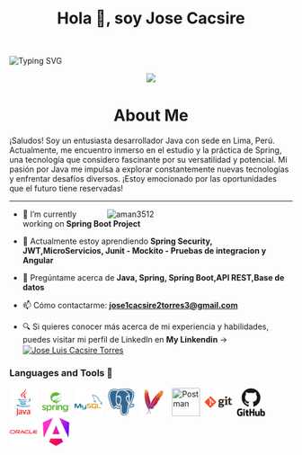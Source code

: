 <h1 align="center">Hola 👋, soy Jose Cacsire</h1>

 <br>

 ![Typing SVG](https://readme-typing-svg.demolab.com?font=Fira+Code&weight=900&size=22&pause=1000&color=3CF700&center=true&width=1000&lines=Java+Developer;+%F0%9F%8C%8F+Curious+to+learn+things+)
  <br>
<p align="center" ><img  style="width: 200px;" src="https://media3.giphy.com/media/67pT4cqBcomeCbnDuB/source.gif"/></p>
 <h1 align="center" style=" align-items: center; border-radius: 50%; width: 100%">  About Me </h1> 

 ¡Saludos! Soy un entusiasta desarrollador Java con sede en Lima, Perú. Actualmente, me encuentro inmerso en el estudio y la práctica de Spring, una tecnología que 
considero fascinante por su versatilidad y potencial. Mi pasión por Java me impulsa a explorar constantemente nuevas tecnologías y enfrentar desafíos diversos.
¡Estoy emocionado por las oportunidades que el futuro tiene reservadas!

<hr>

<img align="right" img width="330" src="https://raw.githubusercontent.com/TheDudeThatCode/TheDudeThatCode/master/Assets/Developer.gif" alt="aman3512" />

- 🔭 I’m currently working on **Spring Boot Project**

- 🌱 Actualmente estoy aprendiendo **Spring Security, JWT,MicroServicios, Junit - Mockito - Pruebas de integracion y Angular**

- 💬 Pregúntame acerca de **Java, Spring, Spring Boot,API REST,Base de datos**

- 📫 Cómo contactarme: **jose1cacsire2torres3@gmail.com**

- 🔍 Si quieres conocer más acerca de mi experiencia y habilidades, puedes visitar mi perfil de LinkedIn en **My Linkendin** ->  <a href="www.linkedin.com/in/josecacsiretorres" target="_blank" ><img align="center" height="25" src="https://img.shields.io/badge/linkedin-%230077B5.svg?style=for-the-badge&logo=linkedin&logoColor=white" alt="Jose Luis Cacsire Torres" /></a>

<div align="left">
    <h3> Languages and Tools 🧰</h3>
    <div>
        <img src="https://github.com/devicons/devicon/blob/master/icons/java/java-original-wordmark.svg" title="Java" **alt="Java" width="50" height="50"/>&nbsp;
        <img src="https://github.com/devicons/devicon/blob/master/icons/spring/spring-original-wordmark.svg" title="Spring" **alt="Spring" width="50" height="50"/>&nbsp;
        <img src="https://github.com/devicons/devicon/blob/master/icons/mysql/mysql-original-wordmark.svg" title="MySQL"  alt="MySQL" width="50" height="50"/>&nbsp;
        <img src="https://github.com/devicons/devicon/blob/master/icons/postgresql/postgresql-plain.svg" title="PostgreSQL"  alt="PostgreSQL" width="50" height="50"/>&nbsp;
        <img src="https://github.com/devicons/devicon/blob/master/icons/maven/maven-original.svg" title="Maven" **alt="Maven" width="50" height="50"/>&nbsp;
        <img src="https://www.vectorlogo.zone/logos/getpostman/getpostman-icon.svg" title="Postman" **alt="Postman" width="50" height="50"/>&nbsp;
        <img src="https://github.com/devicons/devicon/blob/master/icons/git/git-original-wordmark.svg" title="Git" **alt="Git" width="50" height="50"/>&nbsp;
        <img src="https://github.com/devicons/devicon/blob/master/icons/github/github-original-wordmark.svg" title="GitHub" **alt="GitHub" width="50" height="50"/>&nbsp;
        <img src="https://github.com/devicons/devicon/blob/master/icons/oracle/oracle-original.svg" title="Oracle" **alt="Oracle" width="50" height="50"/>&nbsp;
        <img src="https://github.com/devicons/devicon/blob/master/icons/angular/angular-original.svg" title="Angular" **alt="Angular" width="50" height="50"/>&nbsp;
        
        
     
    
</div>
